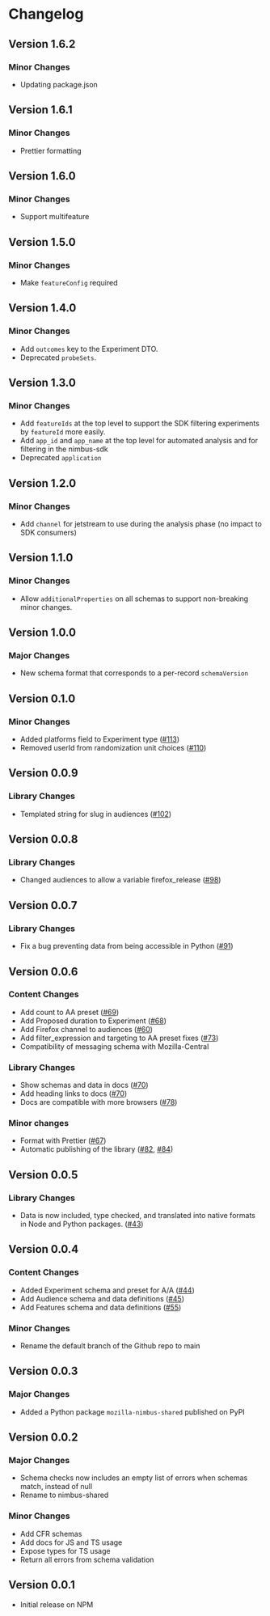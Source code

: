 # Changelog

## Version 1.6.2

### Minor Changes

- Updating package.json 

## Version 1.6.1

### Minor Changes

- Prettier formatting

## Version 1.6.0

### Minor Changes

- Support multifeature

## Version 1.5.0

### Minor Changes

- Make `featureConfig` required

## Version 1.4.0

### Minor Changes

- Add `outcomes` key to the Experiment DTO.
- Deprecated `probeSets`.

## Version 1.3.0

### Minor Changes

- Add `featureIds` at the top level to support the SDK filtering experiments by `featureId` more
  easily.
- Add `app_id` and `app_name` at the top level for automated analysis and for filtering in the
  nimbus-sdk
- Deprecated `application`

## Version 1.2.0

### Minor Changes

- Add `channel` for jetstream to use during the analysis phase (no impact to SDK consumers)

## Version 1.1.0

### Minor Changes

- Allow `additionalProperties` on all schemas to support non-breaking minor changes.

## Version 1.0.0

### Major Changes

- New schema format that corresponds to a per-record `schemaVersion`

## Version 0.1.0

### Minor Changes

- Added platforms field to Experiment type
  ([#113](https://github.com/mozilla/nimbus-shared/issues/113))
- Removed userId from randomization unit choices
  ([#110](https://github.com/mozilla/nimbus-shared/issues/110))

## Version 0.0.9

### Library Changes

- Templated string for slug in audiences
  ([#102](https://github.com/mozilla/nimbus-shared/issues/102))

## Version 0.0.8

### Library Changes

- Changed audiences to allow a variable firefox_release
  ([#98](https://github.com/mozilla/nimbus-shared/issues/98))

## Version 0.0.7

### Library Changes

- Fix a bug preventing data from being accessible in Python
  ([#91](https://github.com/mozilla/nimbus-shared/pull/91))

## Version 0.0.6

### Content Changes

- Add count to AA preset ([#69](https://github.com/mozilla/nimbus-shared/pull/69))
- Add Proposed duration to Experiment ([#68](https://github.com/mozilla/nimbus-shared/pull/68))
- Add Firefox channel to audiences ([#60](https://github.com/mozilla/nimbus-shared/pull/60))
- Add filter_expression and targeting to AA preset fixes
  ([#73](https://github.com/mozilla/nimbus-shared/pull/73))
- Compatibility of messaging schema with Mozilla-Central

### Library Changes

- Show schemas and data in docs ([#70](https://github.com/mozilla/nimbus-shared/pull/70))
- Add heading links to docs ([#70](https://github.com/mozilla/nimbus-shared/pull/70))
- Docs are compatible with more browsers ([#78](https://github.com/mozilla/nimbus-shared/pull/78))

### Minor changes

- Format with Prettier ([#67](https://github.com/mozilla/nimbus-shared/pull/67))
- Automatic publishing of the library ([#82](https://github.com/mozilla/nimbus-shared/pull/82),
  [#84](https://github.com/mozilla/nimbus-shared/pull/84))

## Version 0.0.5

### Library Changes

- Data is now included, type checked, and translated into native formats in Node and Python
  packages. ([#43](https://github.com/mozilla/nimbus-shared/pull/43))

## Version 0.0.4

### Content Changes

- Added Experiment schema and preset for A/A
  ([#44](https://github.com/mozilla/nimbus-shared/pull/44))
- Add Audience schema and data definitions ([#45](https://github.com/mozilla/nimbus-shared/pull/45))
- Add Features schema and data definitions ([#55](https://github.com/mozilla/nimbus-shared/pull/55))

### Minor Changes

- Rename the default branch of the Github repo to main

## Version 0.0.3

### Major Changes

- Added a Python package `mozilla-nimbus-shared` published on PyPI

## Version 0.0.2

### Major Changes

- Schema checks now includes an empty list of errors when schemas match, instead of null
- Rename to nimbus-shared

### Minor Changes

- Add CFR schemas
- Add docs for JS and TS usage
- Expose types for TS usage
- Return all errors from schema validation

## Version 0.0.1

- Initial release on NPM

